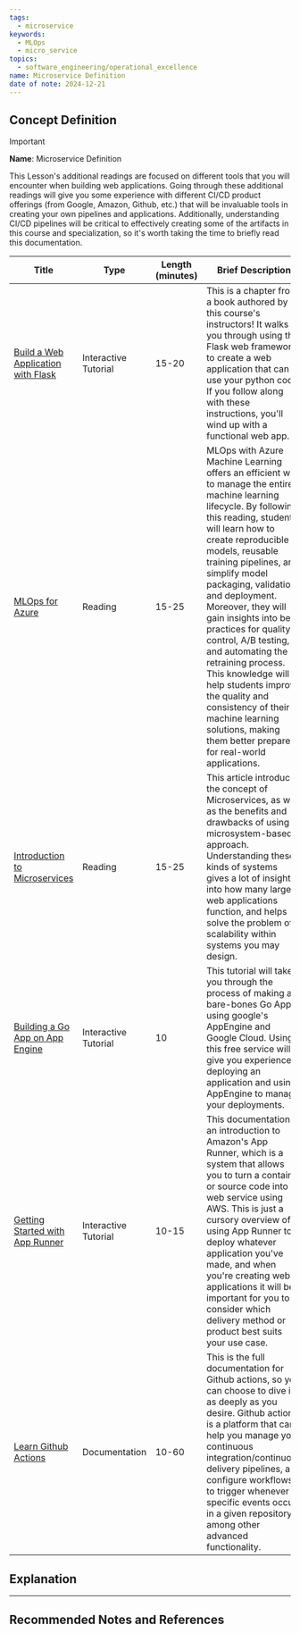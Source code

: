 ```yaml
---
tags:
  - microservice
keywords:
  - MLOps
  - micro_service
topics:
  - software_engineering/operational_excellence
name: Microservice Definition
date of note: 2024-12-21
---
```


## Concept Definition

>[!important]
>**Name**: Microservice Definition

This Lesson's additional readings are focused on different tools that you will encounter when building web applications. Going through these additional readings will give you some experience with different CI/CD product offerings (from Google, Amazon, Github, etc.) that will be invaluable tools in creating your own pipelines and applications. Additionally, understanding CI/CD pipelines will be critical to effectively creating some of the artifacts in this course and specialization, so it's worth taking the time to briefly read this documentation.

|Title|Type|Length (minutes)|Brief Description|
|---|---|---|---|
|[Build a Web Application with Flask](https://paiml.com/docs/home/books/minimal-python/chapter06-build-web-apps-flask/)|Interactive Tutorial|15-20|This is a chapter from a book authored by this course's instructors! It walks you through using the Flask web framework to create a web application that can use your python code. If you follow along with these instructions, you'll wind up with a functional web app.|
|[MLOps for Azure](https://learn.microsoft.com/en-us/azure/cloud-adoption-framework/manage/mlops-machine-learning)|Reading|15-25|MLOps with Azure Machine Learning offers an efficient way to manage the entire machine learning lifecycle. By following this reading, students will learn how to create reproducible models, reusable training pipelines, and simplify model packaging, validation, and deployment. Moreover, they will gain insights into best practices for quality control, A/B testing, and automating the retraining process. This knowledge will help students improve the quality and consistency of their machine learning solutions, making them better prepared for real-world applications.|
|[Introduction to Microservices](https://www.nginx.com/blog/introduction-to-microservices/)|Reading|15-25|This article introduces the concept of Microservices, as well as the benefits and drawbacks of using a microsystem-based approach. Understanding these kinds of systems gives a lot of insight into how many large web applications function, and helps solve the problem of scalability within systems you may design.|
|[Building a Go App on App Engine](https://cloud.google.com/appengine/docs/standard/go/building-app)|Interactive Tutorial|10|This tutorial will take you through the process of making a bare-bones Go App using google's AppEngine and Google Cloud. Using this free service will give you experience in deploying an application and using AppEngine to manage your deployments.|
|[Getting Started with App Runner](https://docs.aws.amazon.com/apprunner/latest/dg/getting-started.html)|Interactive Tutorial|10-15|This documentation is an introduction to Amazon's App Runner, which is a system that allows you to turn a container or source code into a web service using AWS. This is just a cursory overview of using App Runner to deploy whatever application you've made, and when you're creating web applications it will be important for you to consider which delivery method or product best suits your use case.|
|[Learn Github Actions](https://docs.github.com/en/actions/learn-github-actions/understanding-github-actions)|Documentation|10-60|This is the full documentation for Github actions, so you can choose to dive in as deeply as you desire. Github actions is a platform that can help you manage your continuous integration/continuous delivery pipelines, and configure workflows to trigger whenever specific events occur in a given repository, among other advanced functionality.|



## Explanation






-----------
##  Recommended Notes and References

